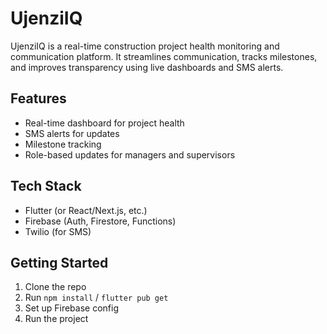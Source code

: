 # UjenziIQ

UjenziIQ is a real-time construction project health monitoring and communication platform. It streamlines communication, tracks milestones, and improves transparency using live dashboards and SMS alerts.

## Features
- Real-time dashboard for project health
- SMS alerts for updates
- Milestone tracking
- Role-based updates for managers and supervisors

## Tech Stack
- Flutter (or React/Next.js, etc.)
- Firebase (Auth, Firestore, Functions)
- Twilio (for SMS)

## Getting Started
1. Clone the repo
2. Run `npm install` / `flutter pub get`
3. Set up Firebase config
4. Run the project


